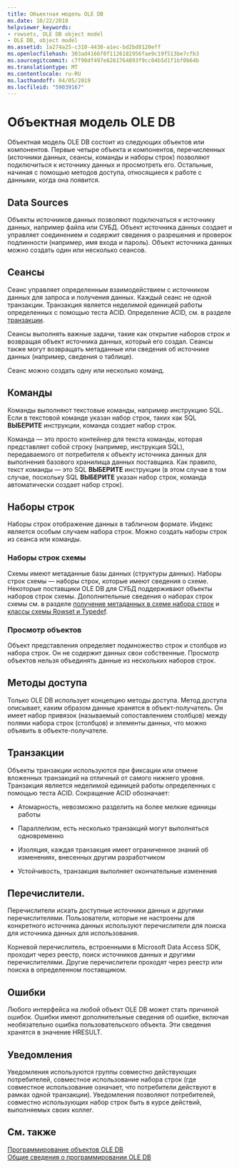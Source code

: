 ```yaml
---
title: Объектная модель OLE DB
ms.date: 10/22/2018
helpviewer_keywords:
- rowsets, OLE DB object model
- OLE DB, object model
ms.assetid: 1a274a25-c310-4430-a1ec-bd2bd8120eff
ms.openlocfilehash: 303ad4166f0f1126182956fae9c19f513be7cfb3
ms.sourcegitcommit: c7f90df497e6261764893f9cc04b5d1f1bf0b64b
ms.translationtype: MT
ms.contentlocale: ru-RU
ms.lasthandoff: 04/05/2019
ms.locfileid: "59039167"
---
```

# <a name="ole-db-object-model"></a>Объектная модель OLE DB

Объектная модель OLE DB состоит из следующих объектов или компонентов. Первые четыре объекта и компонентов, перечисленных (источники данных, сеансы, команды и наборы строк) позволяют подключиться к источнику данных и просмотреть его. Остальные, начиная с помощью методов доступа, относящиеся к работе с данными, когда она появится.

## <a name="data-sources"></a>Data Sources

Объекты источников данных позволяют подключаться к источнику данных, например файла или СУБД. Объект источника данных создает и управляет соединением и содержит сведения о разрешения и проверок подлинности (например, имя входа и пароль). Объект источника данных можно создать один или несколько сеансов.

## <a name="sessions"></a>Сеансы

Сеанс управляет определенным взаимодействием с источником данных для запроса и получения данных. Каждый сеанс не одной транзакции. Транзакция является неделимой единицей работы определенных с помощью теста ACID. Определение ACID, см. в разделе [транзакции](#vcconoledbcomponents_transactions).

Сеансы выполнять важные задачи, такие как открытие наборов строк и возвращая объект источника данных, который его создал. Сеансы также могут возвращать метаданные или сведения об источнике данных (например, сведения о таблице).

Сеанс можно создать одну или несколько команд.

## <a name="commands"></a>Команды

Команды выполняют текстовые команды, например инструкцию SQL. Если в текстовой команде указан набор строк, таких как SQL **ВЫБЕРИТЕ** инструкции, команда создает набор строк.

Команда — это просто контейнер для текста команды, которая представляет собой строку (например, инструкция SQL), передаваемого от потребителя к объекту источника данных для выполнения базового хранилища данных поставщика. Как правило, текст команды — это SQL **ВЫБЕРИТЕ** инструкции (в этом случае в том случае, поскольку SQL **ВЫБЕРИТЕ** указан набор строк, команда автоматически создает набор строк).

## <a name="rowsets"></a>Наборы строк

Наборы строк отображение данных в табличном формате. Индекс является особым случаем набора строк. Можно создать наборы строк из сеанса или команды.

### <a name="schema-rowsets"></a>Наборы строк схемы

Схемы имеют метаданные базы данных (структуры данных). Наборы строк схемы — наборы строк, которые имеют сведения о схеме. Некоторые поставщики OLE DB для СУБД поддерживают объекты наборов строк схемы. Дополнительные сведения о наборах строк схемы см. в разделе [получение метаданных в схеме набора строк](../../data/oledb/obtaining-metadata-with-schema-rowsets.md) и [классы схемы Rowset и Typedef](../../data/oledb/schema-rowset-classes-and-typedef-classes.md).

### <a name="view-objects"></a>Просмотр объектов

Объект представления определяет подмножество строк и столбцов из набора строк. Он не содержит данных свои собственные. Просмотр объектов нельзя объединять данные из нескольких наборов строк.

## <a name="accessors"></a>Методы доступа

Только OLE DB использует концепцию методы доступа. Метод доступа описывает, каким образом данные хранятся в объект-получатель. Он имеет набор привязок (называемый сопоставлением столбцов) между полями набора строк (столбцов) и элементы данных, что можно объявить в объекте-получателе.

##  <a name="vcconoledbcomponents_transactions"></a> Транзакции

Объекты транзакции используются при фиксации или отмене вложенных транзакций на отличный от самого нижнего уровня. Транзакция является неделимой единицей работы определенных с помощью теста ACID. Сокращение ACID обозначает:

- Атомарность, невозможно разделить на более мелкие единицы работы

- Параллелизм, есть несколько транзакций могут выполняться одновременно

- Изоляция, каждая транзакция имеет ограниченное знаний об изменениях, внесенных другим разработчиком

- Устойчивость, транзакция выполняет окончательные изменения

## <a name="enumerators"></a>Перечислители.

Перечислители искать доступные источники данных и другими перечислителями. Пользователи, которые не настроены для конкретного источника данных используют перечислители для поиска для источника данных для использования.

Корневой перечислитель, встроенными в Microsoft Data Access SDK, проходит через реестр, поиск источников данных и другими перечислителями. Другие перечислители проходят через реестр или поиска в определенном поставщиком.

## <a name="errors"></a>Ошибки

Любого интерфейса на любой объект OLE DB может стать причиной ошибок. Ошибки имеют дополнительные сведения об ошибке, включая необязательно ошибка пользовательского объекта. Эти сведения хранятся в значение HRESULT.

## <a name="notifications"></a>Уведомления

Уведомления используются группы совместно действующих потребителей, совместное использование набора строк (где совместное использование означает, что потребители действуют в рамках одной транзакции). Уведомления позволяют потребителей, совместно использующих набор строк быть в курсе действий, выполняемых своих коллег.

## <a name="see-also"></a>См. также

[Программирование объектов OLE DB](../../data/oledb/ole-db-programming.md)<br/>
[Общие сведения о программировании OLE DB](../../data/oledb/ole-db-programming-overview.md)